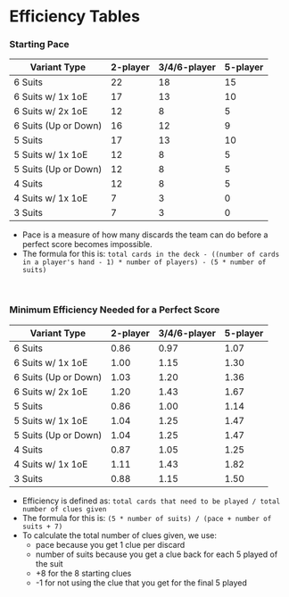 # Efficiency Tables

### Starting Pace

| Variant Type         | 2-player | 3/4/6-player | 5-player |
| -------------------- | -------- | ------------ | -------- |
| 6 Suits              | 22       | 18           | 15       |
| 6 Suits w/ 1x 1oE    | 17       | 13           | 10       |
| 6 Suits w/ 2x 1oE    | 12       | 8            | 5        |
| 6 Suits (Up or Down) | 16       | 12           | 9        |
| 5 Suits              | 17       | 13           | 10       |
| 5 Suits w/ 1x 1oE    | 12       | 8            | 5        |
| 5 Suits (Up or Down) | 12       | 8            | 5        |
| 4 Suits              | 12       | 8            | 5        |
| 4 Suits w/ 1x 1oE    | 7        | 3            | 0        |
| 3 Suits              | 7        | 3            | 0        |

* Pace is a measure of how many discards the team can do before a perfect score becomes impossible.
* The formula for this is: `total cards in the deck - ((number of cards in a player's hand - 1) * number of players) - (5 * number of suits)`

<br />

### Minimum Efficiency Needed for a Perfect Score

| Variant Type         | 2-player | 3/4/6-player | 5-player |
| -------------------- | -------- | ------------ | -------- |
| 6 Suits              | 0.86     | 0.97         | 1.07     |
| 6 Suits w/ 1x 1oE    | 1.00     | 1.15         | 1.30     |
| 6 Suits (Up or Down) | 1.03     | 1.20         | 1.36     |
| 6 Suits w/ 2x 1oE    | 1.20     | 1.43         | 1.67     |
| 5 Suits              | 0.86     | 1.00         | 1.14     |
| 5 Suits w/ 1x 1oE    | 1.04     | 1.25         | 1.47     |
| 5 Suits (Up or Down) | 1.04     | 1.25         | 1.47     |
| 4 Suits              | 0.87     | 1.05         | 1.25     |
| 4 Suits w/ 1x 1oE    | 1.11     | 1.43         | 1.82     |
| 3 Suits              | 0.88     | 1.15         | 1.50     |

* Efficiency is defined as: `total cards that need to be played / total number of clues given`
* The formula for this is: `(5 * number of suits) / (pace + number of suits + 7)`
* To calculate the total number of clues given, we use:
  * pace because you get 1 clue per discard
  * number of suits because you get a clue back for each 5 played of the suit
  * +8 for the 8 starting clues
  * -1 for not using the clue that you get for the final 5 played
